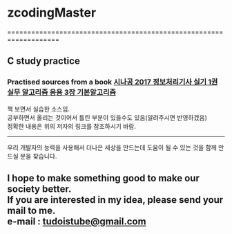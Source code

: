# zcodingMaster
===================================================================

## C study practice  

### Practised sources from a book [시나공 2017 정보처리기사 실기 1권 실무 알고리즘 응용 3장 기본알고리즘](http://cafe.gilbut.co.kr/it/qna/qnaList.aspx?sergubun1=001000000)    
    
책 보면서 실습한 소스임.  
공부하면서 올리는 것이어서 틀린 부분이 있을수도 있음(알려주시면 반영하겠음)  
정확한 내용은 위의 저자의 링크를 참조하시기 바람.  

---
우리 개발자의 능력을 사용해서 더나은 세상을 만드는데 도움이 될 수 있는 것을
함께 만드실 분을 찾습니다.

I hope to make something good to make our society better.  
If you are interested in my idea, please send your mail to me.  
e-mail : tudoistube@gmail.com
---
